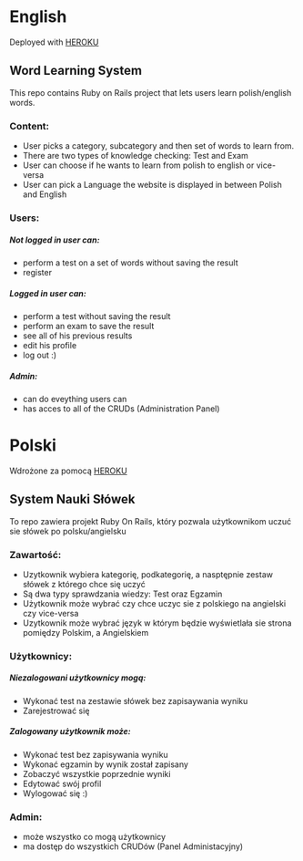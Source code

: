 # English

Deployed with [HEROKU](https://systemnaukislowek.herokuapp.com)

## Word Learning System

This repo contains Ruby on Rails project that lets users learn polish/english words.

### Content:

* User picks a category, subcategory and then set of words to learn from.
* There are two types of knowledge checking: Test and Exam
* User can choose if he wants to learn from polish to english or vice-versa
* User can pick a Language the website is displayed in between Polish and English

### Users:

##### Not logged in user can:

* perform a test on a set of words without saving the result
* register

##### Logged in user can:

* perform a test without saving the result
* perform an exam to save the result
* see all of his previous results
* edit his profile
* log out :)

##### Admin:

* can do eveything users can
* has acces to all of the CRUDs (Administration Panel)

# Polski

Wdrożone za pomocą [HEROKU](https://systemnaukislowek.herokuapp.com)

## System Nauki Słówek
To repo zawiera projekt Ruby On Rails, który pozwala użytkownikom uczuć sie słówek po polsku/angielsku

### Zawartość:

* Uzytkownik wybiera kategorię, podkategorię, a nasptępnie zestaw słówek z którego chce się uczyć
* Są dwa typy sprawdzania wiedzy: Test oraz Egzamin
* Użytkownik może wybrać czy chce uczyc sie z polskiego na angielski czy vice-versa
* Uzytkownik może wybrać język w którym będzie wyświetlała sie strona pomiędzy Polskim, a Angielskiem
              
### Użytkownicy:

##### Niezalogowani użytkownicy mogą:
* Wykonać test na zestawie słówek bez zapisaywania wyniku
* Zarejestrować się

##### Zalogowany użytkownik może:
* Wykonać test bez zapisywania wyniku
* Wykonać egzamin by wynik został zapisany
* Zobaczyć wszystkie poprzednie wyniki
* Edytować swój profil
* Wylogować się :) 

### Admin:

* może wszystko co mogą użytkownicy
* ma dostęp do wszystkich CRUDów (Panel Administacyjny)
